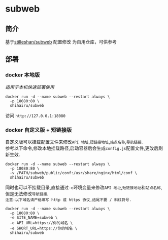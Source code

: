 # subweb

## 简介
基于[stilleshan/subweb](https://github.com/stilleshan/subweb) 配置修改
为自用仓库，可供参考
## 部署
### docker 本地版
*适用于本机快速部署使用*
```shell
docker run -d --name subweb --restart always \
  -p 18080:80 \
  shihairu/subweb
```

访问 `http://127.0.0.1:18080`

### docker 自定义版 + 短链接版
自定义版可以挂载配置文件来修改`API 地址`,`短链接地址`,`站点名称`,`导航链接`.  
参考以下命令,修改本地挂载路径,启动容器后会生成`config.js`配置文件,更改后刷新生效.

```shell
docker run -d --name subweb --restart always \
  -p 18080:80 \
  -v /PATH/subweb/public/conf:/usr/share/nginx/html/conf \
  shihairu/subweb
```

同时也可以不挂载目录,直接通过`-e`环境变量来修改`API 地址`,`短链接地址`和`站点名称`,但是无法修改`导航链接`.  
`注意:以下域名请严格填写 http 或 https 协议,结尾不要 / 斜杠符号.`
```shell
docker run -d --name subweb --restart always \
  -p 18080:80 \
  -e SITE_NAME=subweb \
  -e API_URL=https://你的域名 \
  -e SHORT_URL=https://你的域名 \
  shihairu/subweb
```
